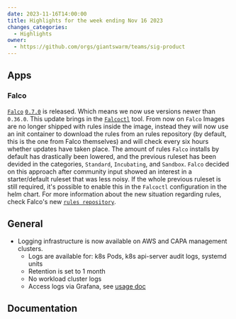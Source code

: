 ```yaml
---
date: 2023-11-16T14:00:00
title: Highlights for the week ending Nov 16 2023
changes_categories:
  - Highlights
owner:
  - https://github.com/orgs/giantswarm/teams/sig-product
---
```

## Apps

### Falco

[`Falco`](https://github.com/giantswarm/falco-app) [`0.7.0`](https://github.com/giantswarm/falco-app/releases/tag/v0.7.0) is released. Which means we now use versions newer than `0.36.0`. This update brings in the [`Falcoctl`](https://github.com/falcosecurity/falcoctl) tool. From now on `Falco` Images are no longer shipped with rules inside the image, instead they will now use an init container to download the rules from an rules repository (by default, this is the one from Falco themselves) and will check every six hours whether updates have taken place.
The amount of rules `Falco` installs by default has drastically been lowered, and the previous ruleset has been devided in the categories, `Standard`, `Incubating`, and `Sandbox`. `Falco` decided on this approach after community input showed an interest in a starter/default ruleset that was less noisy. 
If the whole previous ruleset is still required, it's possible to enable this in the `Falcoctl` configuration in the helm chart. For more information about the new situation regarding rules, check Falco's new [`rules repository`](https://github.com/falcosecurity/rules). 

## General

- Logging infrastructure is now available on AWS and CAPA management clusters.
  - Logs are available for: k8s Pods, k8s api-server audit logs, systemd units
  - Retention is set to 1 month
  - No workload cluster logs
  - Access logs via Grafana, see [usage doc](https://handbook.giantswarm.io/docs/observability/loki-usage/)
## Documentation



